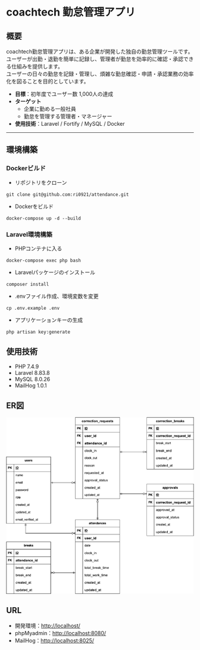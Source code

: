 # coachtech 勤怠管理アプリ

## 概要

coachtech勤怠管理アプリは、ある企業が開発した独自の勤怠管理ツールです。ユーザーが出勤・退勤を簡単に記録し、管理者が勤怠を効率的に確認・承認できる仕組みを提供します。  
ユーザーの日々の勤怠を記録・管理し、煩雑な勤怠確認・申請・承認業務の効率化を図ることを目的としています。

- **目標**：初年度でユーザー数 1,000人の達成
- **ターゲット**
  - 企業に勤める一般社員
  - 勤怠を管理する管理者・マネージャー
- **使用技術**：Laravel / Fortify / MySQL / Docker

---

## 環境構築

### Dockerビルド
* リポジトリをクローン
```
git clone git@github.com:ri0921/attendance.git
```
* Dockerをビルド
```
docker-compose up -d --build
```

### Laravel環境構築
* PHPコンテナに入る
```
docker-compose exec php bash
```
* Laravelパッケージのインストール
```
composer install
```
* .envファイル作成、環境変数を変更
```
cp .env.example .env
```
* アプリケーションキーの生成
```
php artisan key:generate
```

## 使用技術
* PHP 7.4.9
* Laravel 8.83.8
* MySQL 8.0.26
* MailHog 1.0.1

## ER図
![ER図](attendance.png)

## URL
* 開発環境：<http://localhost/>
* phpMyadmin：<http://localhost:8080/>
* MailHog：<http://localhost:8025/>